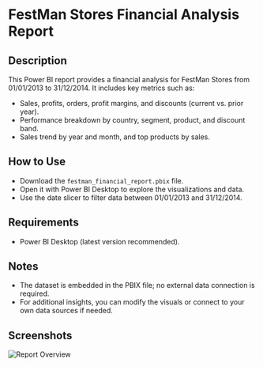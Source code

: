 # FestMan Stores Financial Analysis Report

## Description
This Power BI report provides a financial analysis for FestMan Stores from 01/01/2013 to 31/12/2014. It includes key metrics such as:
- Sales, profits, orders, profit margins, and discounts (current vs. prior year).
- Performance breakdown by country, segment, product, and discount band.
- Sales trend by year and month, and top products by sales.

## How to Use
- Download the `festman_financial_report.pbix` file.
- Open it with Power BI Desktop to explore the visualizations and data.
- Use the date slicer to filter data between 01/01/2013 and 31/12/2014.

## Requirements
- Power BI Desktop (latest version recommended).

## Notes
- The dataset is embedded in the PBIX file; no external data connection is required.
- For additional insights, you can modify the visuals or connect to your own data sources if needed.

## Screenshots
![Report Overview]()  
